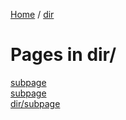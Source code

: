 <a href="./">Home</a> / <a href="./dir/">dir</a>
<br>
# Pages in dir/<br>

[subpage](./subpage)<br>
<a href="./subpage">subpage</a><br>
<a href="./dir/subpage">dir/subpage</a><br>
